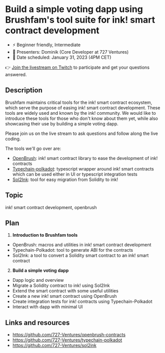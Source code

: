 # Build a simple voting dapp using Brushfam's tool suite for ink! smart contract development

* ⚡️ Beginner friendly, Intermediate
* 👤 Presenters: Dominik (Core Developer at 727 Ventures)
* 📆 Date scheduled: January 31, 2023 (4PM CET)

👉 [Join the livestream on Twitch](https://www.twitch.tv/polkadotdev) to participate and get your questions answered.

## Description

Brushfam maintains critical tools for the ink! smart contract ecosystem, which serve the purpose of easing ink! smart contract development. These tools are widely used and known by the ink! community. We would like to introduce these tools for those who don't know about them yet, while also showcasing their use by building a simple voting dapp. 

Please join us on the live stream to ask questions and follow along the live coding. 

The tools we'll go over are:
* [OpenBrush](https://docs.openbrush.io/): ink! smart contract library to ease the development of ink! contracts
* [Typechain-polkadot](https://github.com/727-Ventures/typechain-polkadot): typescript wrapper around ink! smart contracts which can be used either in UI or typescript integration tests
* [Sol2Ink](https://github.com/727-Ventures/sol2ink): tool for easy migration from Solidity to ink!

## Topic

ink! smart contract development, openbrush

## Plan

1. **Introduction to Brushfam tools**
  * OpenBrush: macros and utilities in ink! smart contract development
  * Typechain-Polkadot: tool to generate ABI for the contracts
  * Sol2Ink: a tool to convert a Solidity smart contract to an ink! smart contract

  
2. **Build a simple voting dapp**
  * Dapp logic and overview
  * Migrate a Solidity contract to ink! using Sol2Ink
  * Extend the smart contract with some useful utilities
  * Create a new ink! smart contract using OpenBrush
  * Create integration tests for ink! contracts using Typechain-Polkadot
  * Interact with dapp with minimal UI
  
## Links and resources

* https://github.com/727-Ventures/openbrush-contracts
* https://github.com/727-Ventures/typechain-polkadot
* https://github.com/727-Ventures/sol2ink

